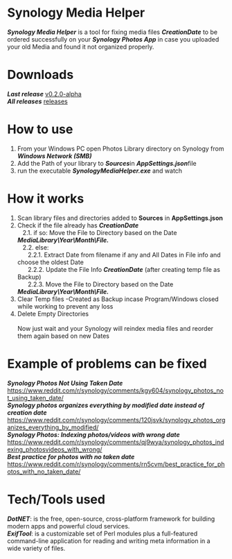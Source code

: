 # Synology Media Helper
<b>*Synology Media Helper*</b> is a tool for fixing media files <b>*CreationDate*</b> to be ordered successfully on your <b>*Synology Photos App*</b> in case you uploaded your old Media and found it not organized properly.

# Downloads
<b>*Last release*</b> [v0.2.0-alpha](https://github.com/BenSabry/SynologyMediaHelper/releases/tag/v0.2.0-alpha)<br />
<b>*All releases*</b> [releases](https://github.com/BenSabry/SynologyMediaHelper/releases)

# How to use
1. From your Windows PC open Photos Library directory on Synology from <b>*Windows Network (SMB)*</b><br />
2. Add the Path of your library to <b>*Sources*</b>in <b>*AppSettings.json*</b>file<br />
3. run the executable <b>*SynologyMediaHelper.exe*</b> and watch<br />

# How it works
1. Scan library files and directories added to <b>Sources</b> in <b>AppSettings.json</b><br />
2. Check if the file already has <b>*CreationDate*</b><br />
&nbsp;&nbsp;&nbsp;2.1. if so: Move the File to Directory based on the Date <b>*MediaLibrary\Year\Month\File.*</b><br />
&nbsp;&nbsp;&nbsp;2.2. else:<br />
&nbsp;&nbsp;&nbsp;&nbsp;&nbsp;&nbsp;2.2.1. Extract Date from filename if any and All Dates in File info and choose the oldest Date<br />
&nbsp;&nbsp;&nbsp;&nbsp;&nbsp;&nbsp;2.2.2. Update the File Info <b>*CreationDate*</b> (after creating temp file as Backup)<br />
&nbsp;&nbsp;&nbsp;&nbsp;&nbsp;&nbsp;2.2.3. Move the File to Directory based on the Date <b>*MediaLibrary\Year\Month\File.*</b><br />
3. Clear Temp files -Created as Backup incase Program/Windows closed while working to prevent any loss<br />
4. Delete Empty Directories<br /><br />
Now just wait and your Synology will reindex media files and reorder them again based on new Dates

# Example of problems can be fixed
<b>*Synology Photos Not Using Taken Date*</b><br />
https://www.reddit.com/r/synology/comments/kgy604/synology_photos_not_using_taken_date/<br />
<b>*Synology photos organizes everything by modified date instead of creation date*</b><br />
https://www.reddit.com/r/synology/comments/120jsvk/synology_photos_organizes_everything_by_modified/<br />
<b>*Synology Photos: Indexing photos/videos with wrong date*</b><br />
https://www.reddit.com/r/synology/comments/qj9wya/synology_photos_indexing_photosvideos_with_wrong/<br />
<b>*Best practice for photos with no taken date*</b><br />
https://www.reddit.com/r/synology/comments/rn5cvm/best_practice_for_photos_with_no_taken_date/<br />

# Tech/Tools used
<b>*DotNET*</b>: is the free, open-source, cross-platform framework for building modern apps and powerful cloud services.<br />
<b>*ExifTool*</b>: is a customizable set of Perl modules plus a full-featured command-line application for reading and writing meta information in a wide variety of files.<br />
